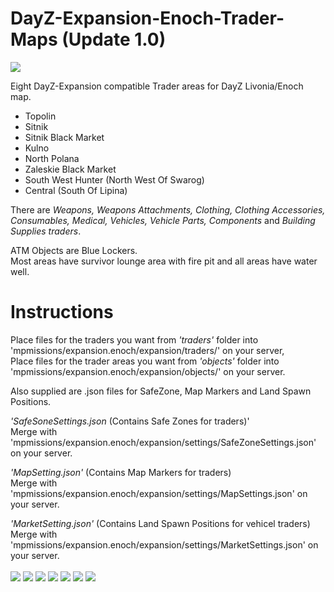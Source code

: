 # DayZ-Expansion-Enoch-Trader-Maps (Update 1.0)
![](https://github.com/mgkelley/DayZ-Expansion-Enoch-Trader-Maps/blob/main/screenshots/EnochTradersDayZExpansion.jpg?raw=true)

Eight DayZ-Expansion compatible Trader areas for DayZ Livonia/Enoch map.

* Topolin
* Sitnik
* Sitnik Black Market
* Kulno
* North Polana
* Zaleskie Black Market
* South West Hunter (North West Of Swarog)
* Central (South Of Lipina)

There are _Weapons, Weapons Attachments, Clothing, Clothing Accessories, Consumables, Medical, Vehicles, Vehicle Parts, Components_ and _Building Supplies traders_.

ATM Objects are Blue Lockers.
<br />Most areas have survivor lounge area with fire pit and all areas have water well.

# Instructions
Place files for the traders you want from _'traders'_ folder into 'mpmissions/expansion.enoch/expansion/traders/' on your server,<br />
Place files for the trader areas you want from _'objects'_ folder into 'mpmissions/expansion.enoch/expansion/objects/' on your server.

Also supplied are .json files for SafeZone, Map Markers and Land Spawn Positions.<br />

_'SafeSoneSettings.json_ (Contains Safe Zones for traders)'<br />
Merge with 'mpmissions/expansion.enoch/expansion/settings/SafeZoneSettings.json' on your server.<br />

_'MapSetting.json'_ (Contains Map Markers for traders) <br />
Merge with 'mpmissions/expansion.enoch/expansion/settings/MapSettings.json' on your server.<br />

_'MarketSetting.json'_ (Contains Land Spawn Positions for vehicel traders)<br/>
Merge with 'mpmissions/expansion.enoch/expansion/settings/MarketSettings.json' on your server.<br />
<br />
![](https://github.com/mgkelley/DayZ-Expansion-Enoch-Trader-Maps/blob/main/screenshots/2663421178_preview_ss2.jpg?raw=true)
![](https://github.com/mgkelley/DayZ-Expansion-Enoch-Trader-Maps/blob/main/screenshots/2663421178_preview_ss2a.jpg?raw=true)
![](https://github.com/mgkelley/DayZ-Expansion-Enoch-Trader-Maps/blob/main/screenshots/2663421178_preview_ss3a.jpg?raw=true)
![](https://github.com/mgkelley/DayZ-Expansion-Enoch-Trader-Maps/blob/main/screenshots/2663421178_preview_ss4a.jpg?raw=true)
![](https://github.com/mgkelley/DayZ-Expansion-Enoch-Trader-Maps/blob/main/screenshots/2663421178_preview_ss5.jpg?raw=true)
![](https://github.com/mgkelley/DayZ-Expansion-Enoch-Trader-Maps/blob/main/screenshots/2663421178_preview_ss5a.jpg?raw=true)
![](https://github.com/mgkelley/DayZ-Expansion-Enoch-Trader-Maps/blob/main/screenshots/2663421178_preview_ss8.jpg?raw=true)
